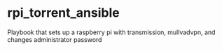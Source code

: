 # rpi_torrent_ansible
Playbook that sets up a raspberry pi with transmission, mullvadvpn, and changes administrator password
